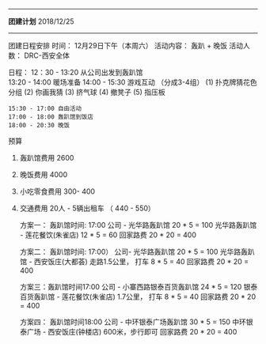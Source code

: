 
**************************************
**团建计划**  2018/12/25
*************************************
团建日程安排 
	时间： 12月29日下午（本周六）
	活动内容： 轰趴 + 晚饭 
	活动人数： DRC-西安全体
	
	
日程： 
    12：30 - 13:20  从公司出发到轰趴馆	
	13:20 - 14:00 暖场准备 
	14:00 - 15:30 游戏互动 （分成3-4组）
	(1) 扑克牌猜花色分组
	(2) 你画我猜
	(3) 挤气球
	(4) 撤凳子
	(5) 指压板
		
	15:30 - 17:00 自由活动
	17:00 - 18:00 轰趴馆到饭店
	18:00 - 20:30 晚饭
	
预算

1. 轰趴馆费用    2600 
2. 晚饭费用      4000 
3. 小吃零食费用  300- 400 
4. 交通费用  20人 - 5辆出租车  （ 440 - 550）

	方案一： 轰趴馆时间: 17:00
		公司 - 光华路轰趴馆     20 * 5  = 100
		光华路轰趴馆  - 莲花餐饮(朱雀店)     12 * 5  = 60 
		回家路费     20 * 20 = 400 
		
	方案二： 轰趴馆时间: 17:00）
		公司-  光华路轰趴馆     20 * 5  = 100
		光华路轰趴馆 - 西安饭庄(大都荟) 走路1.5公里， 打车 8 * 5 = 40 
		回家路费    20 * 20 = 400 
	
	方案三：轰趴馆时间17:00
		公司 - 小寨西路银泰百货轰趴馆    24 * 5 = 120 
		银泰百货轰趴馆 - 莲花餐饮(朱雀店)  1.7公里， 打车 8 * 5 = 40 
		回家路费    20 * 20 = 400
	
	方案四： 轰趴馆时间18:00
		公司 - 中环银泰广场轰趴馆  30 * 5 = 150 
		中环银泰广场 - 西安饭庄(钟楼店)   600米，步行即可
		回家路费    20 * 20 = 400 
	
	
	
